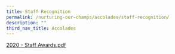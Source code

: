 ```yaml
---
title: Staff Recognition
permalink: /nurturing-our-champs/accolades/staff-recognition/
description: ""
third_nav_title: Accolades
---
```

<p><a class="refobj" href="/files/2020%20-%20Staff%20Awards.pdf"><u>2020 - Staff Awards.pdf</u></a></p>